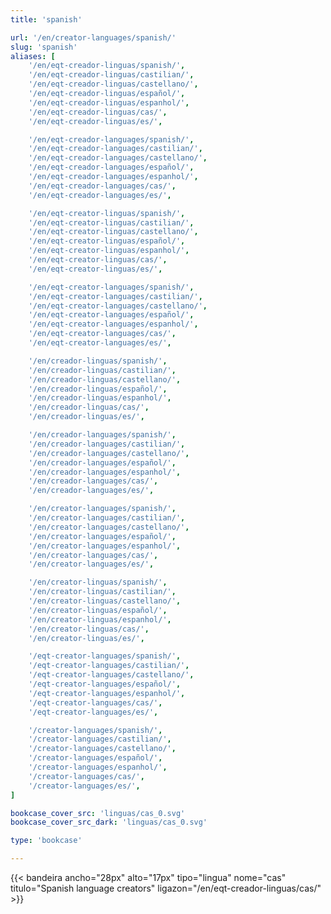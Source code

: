 ```yaml
---
title: 'spanish'

url: '/en/creator-languages/spanish/'
slug: 'spanish'
aliases: [
    '/en/eqt-creador-linguas/spanish/',
    '/en/eqt-creador-linguas/castilian/',
    '/en/eqt-creador-linguas/castellano/',
    '/en/eqt-creador-linguas/español/',
    '/en/eqt-creador-linguas/espanhol/',
    '/en/eqt-creador-linguas/cas/',
    '/en/eqt-creador-linguas/es/',

    '/en/eqt-creador-languages/spanish/',
    '/en/eqt-creador-languages/castilian/',
    '/en/eqt-creador-languages/castellano/',
    '/en/eqt-creador-languages/español/',
    '/en/eqt-creador-languages/espanhol/',
    '/en/eqt-creador-languages/cas/',
    '/en/eqt-creador-languages/es/',

    '/en/eqt-creator-linguas/spanish/',
    '/en/eqt-creator-linguas/castilian/',
    '/en/eqt-creator-linguas/castellano/',
    '/en/eqt-creator-linguas/español/',
    '/en/eqt-creator-linguas/espanhol/',
    '/en/eqt-creator-linguas/cas/',
    '/en/eqt-creator-linguas/es/',

    '/en/eqt-creator-languages/spanish/',
    '/en/eqt-creator-languages/castilian/',
    '/en/eqt-creator-languages/castellano/',
    '/en/eqt-creator-languages/español/',
    '/en/eqt-creator-languages/espanhol/',
    '/en/eqt-creator-languages/cas/',
    '/en/eqt-creator-languages/es/',

    '/en/creador-linguas/spanish/',
    '/en/creador-linguas/castilian/',
    '/en/creador-linguas/castellano/',
    '/en/creador-linguas/español/',
    '/en/creador-linguas/espanhol/',
    '/en/creador-linguas/cas/',
    '/en/creador-linguas/es/',

    '/en/creador-languages/spanish/',
    '/en/creador-languages/castilian/',
    '/en/creador-languages/castellano/',
    '/en/creador-languages/español/',
    '/en/creador-languages/espanhol/',
    '/en/creador-languages/cas/',
    '/en/creador-languages/es/',

    '/en/creator-languages/spanish/',
    '/en/creator-languages/castilian/',
    '/en/creator-languages/castellano/',
    '/en/creator-languages/español/',
    '/en/creator-languages/espanhol/',
    '/en/creator-languages/cas/',
    '/en/creator-languages/es/',

    '/en/creator-linguas/spanish/',
    '/en/creator-linguas/castilian/',
    '/en/creator-linguas/castellano/',
    '/en/creator-linguas/español/',
    '/en/creator-linguas/espanhol/',
    '/en/creator-linguas/cas/',
    '/en/creator-linguas/es/',

    '/eqt-creator-languages/spanish/',
    '/eqt-creator-languages/castilian/',
    '/eqt-creator-languages/castellano/',
    '/eqt-creator-languages/español/',
    '/eqt-creator-languages/espanhol/',
    '/eqt-creator-languages/cas/',
    '/eqt-creator-languages/es/',

    '/creator-languages/spanish/',
    '/creator-languages/castilian/',
    '/creator-languages/castellano/',
    '/creator-languages/español/',
    '/creator-languages/espanhol/',
    '/creator-languages/cas/',
    '/creator-languages/es/',
]

bookcase_cover_src: 'linguas/cas_0.svg'
bookcase_cover_src_dark: 'linguas/cas_0.svg'

type: 'bookcase'

---
```


{{< bandeira ancho="28px" alto="17px" tipo="lingua" nome="cas" titulo="Spanish language creators" ligazon="/en/eqt-creador-linguas/cas/" >}}
